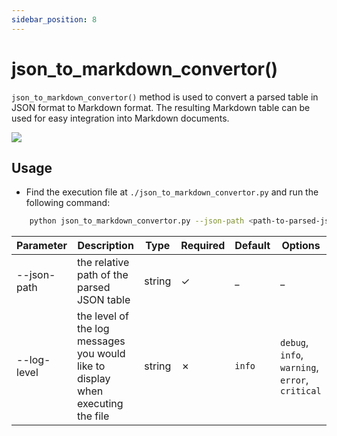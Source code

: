 ```yaml
---
sidebar_position: 8
---
```


# json_to_markdown_convertor()

`json_to_markdown_convertor()` method is used to convert a parsed table in JSON format to Markdown format. The resulting Markdown table can be used for easy integration into Markdown documents.


<img src="https://sentinel-ai-docs.vercel.app/img/json_to_markdown.png" />

## Usage

- Find the execution file at `./json_to_markdown_convertor.py` and run the following command:

```bash
    python json_to_markdown_convertor.py --json-path <path-to-parsed-json-table>
```


| Parameter    | Description                                                                     | Type   | Required | Default | Options                                         |
|--------------|---------------------------------------------------------------------------------|--------|----------|---------|-------------------------------------------------|
| \--json-path | the relative path of the parsed JSON table                                      | string | ✓        | \_      | \_                                              |
| \--log-level | the level of the log messages you would like to display when executing the file | string | ✗        | `info`  | `debug`, `info`, `warning`, `error`, `critical` |
